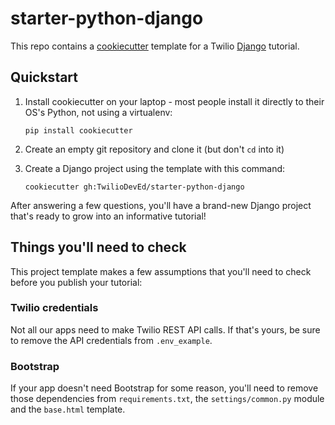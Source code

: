 starter-python-django
=====================

This repo contains a [cookiecutter](https://github.com/audreyr/cookiecutter)
template for a Twilio [Django](https://www.djangoproject.com/) tutorial.

## Quickstart

1. Install cookiecutter on your laptop - most people install it directly to
their OS's Python, not using a virtualenv:

    ```
    pip install cookiecutter
    ```

1. Create an empty git repository and clone it (but don't `cd` into it)

1. Create a Django project using the template with this command:

    ```
    cookiecutter gh:TwilioDevEd/starter-python-django
    ```

After answering a few questions, you'll have a brand-new Django project
that's ready to grow into an informative tutorial!

## Things you'll need to check

This project template makes a few assumptions that you'll need to check
before you publish your tutorial:

### Twilio credentials

Not all our apps need to make Twilio REST API calls. If that's yours, be sure
to remove the API credentials from `.env_example`.

### Bootstrap

If your app doesn't need Bootstrap for some reason, you'll need to remove those
dependencies from `requirements.txt`, the `settings/common.py` module and the
`base.html` template.
